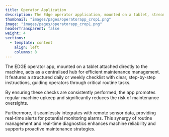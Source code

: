 ```yaml
---
title: Operator Application
description: The Edge operator application, mounted on a tablet, streamlines maintenance with guided checklists and real-time alerts from sensor data, ensuring reliability and proactive care.
thumbnail: "images/pages/operatorapp_crop1.png"
image: "images/pages/operatorapp_crop1.png"
headerTransparent: false
weight: 4
sections:
  - template: content
    align: left
    columns: 8
---
```


The EDGE operator app, mounted on a tablet attached directly to the machine, acts as a centralised hub for efficient maintenance management. It features a structured daily or weekly checklist with clear, step-by-step instructions, guiding operators through critical routine tasks.

By ensuring these checks are consistently performed, the app promotes regular machine upkeep and significantly reduces the risk of maintenance oversights.

Furthermore, it seamlessly integrates with remote sensor data, providing real-time alerts for potential monitoring alarms. This synergy of routine management and real-time diagnostics enhances machine reliability and supports proactive maintenance strategies.

